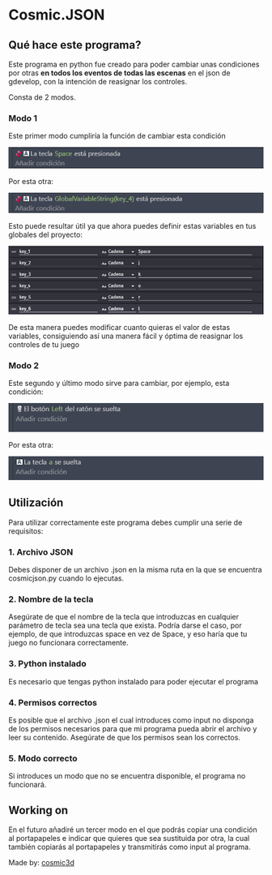 # Cosmic.JSON
## Qué hace este programa?
Este programa en python fue creado para poder cambiar unas condiciones por otras **en todos los eventos de todas las escenas** en el json de gdevelop, con la intención de reasignar los controles.



Consta de 2 modos.
	
### Modo 1

Este primer modo cumpliría la función de cambiar esta condición

![Imagen no disponible](img/mode1_space.png)

Por esta otra:

![Imagen no disponible](img/mode1_key.png)

Esto puede resultar útil ya que ahora puedes definir estas variables en tus globales del proyecto:

![Imagen no disponible](img/mode1_globals.png)

De esta manera puedes modificar cuanto quieras el valor de estas variables, consiguiendo así una manera fácil y óptima de reasignar los controles de tu juego

### Modo 2

Este segundo y último modo sirve para cambiar, por ejemplo, esta condición:

![Imagen no disponible](img/mode2_mouse.png)

Por esta otra:

![Imagen no disponible](img/mode2_a.png)

## Utilización

Para utilizar correctamente este programa debes cumplir una serie de requisitos:

### 1. Archivo JSON

Debes disponer de un archivo .json en la misma ruta en la que se encuentra cosmicjson.py cuando lo ejecutas.

### 2. Nombre de la tecla

Asegúrate de que el nombre de la tecla que introduzcas en cualquier parámetro de tecla sea una tecla que exista. Podría darse el caso, por ejemplo, de que introduzcas space en vez de Space, y eso haría que tu juego no funcionara correctamente.

### 3. Python instalado

Es necesario que tengas python instalado para poder ejecutar el programa

### 4. Permisos correctos

Es posible que el archivo .json el cual introduces como input no disponga de los permisos necesarios para que mi programa pueda abrir el archivo y leer su contenido. Asegúrate de que los permisos sean los correctos.

### 5. Modo correcto

Si introduces un modo que no se encuentra disponible, el programa no funcionará.


## Working on

En el futuro añadiré un tercer modo en el que podrás copiar una condición al portapapeles e indicar que quieres que sea sustituida por otra, la cual también copiarás al portapapeles y transmitirás como input al programa.


Made by: [cosmic3d](https://github.com/cosmic3d) 
